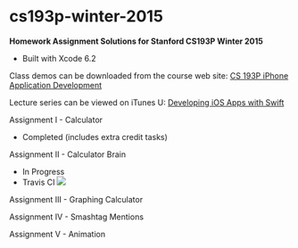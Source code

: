 # cs193p-winter-2015

<strong>Homework Assignment Solutions for Stanford CS193P Winter 2015</strong>

- Built with Xcode 6.2



Class demos can be downloaded from the course web site: <a target="_blank"  href="http://www.stanford.edu/class/cs193p/cgi-bin/drupal/">CS 193P iPhone Application Development</a>

Lecture series can be viewed on iTunes U: <a target="_blank"  href="https://itunes.apple.com/us/course/developing-ios-8-apps-swift/id961180099">Developing iOS Apps with Swift</a>


Assignment I - Calculator 
- Completed (includes extra credit tasks)


Assignment II - Calculator Brain
- In Progress   
- Travis CI  <a href="https://travis-ci.org/riesamac/cs193p-winter-2015"><img src="https://travis-ci.org/riesamac/cs193p-winter-2015.svg?branch=master" /><a/>


Assignment III - Graphing Calculator


Assignment IV - Smashtag Mentions


Assignment V - Animation

